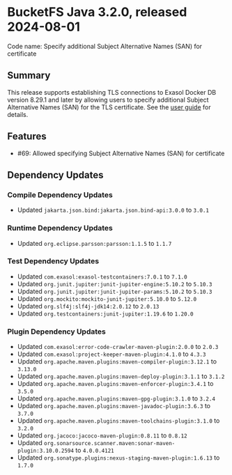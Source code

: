 # BucketFS Java 3.2.0, released 2024-08-01

Code name: Specify additional Subject Alternative Names (SAN) for certificate

## Summary

This release supports establishing TLS connections to Exasol Docker DB version 8.29.1 and later by allowing users to specify additional Subject Alternative Names (SAN) for the TLS certificate. See the [user guide](../user_guide/user_guide.md#additional-host-names) for details.

## Features

* #69: Allowed specifying Subject Alternative Names (SAN) for certificate

## Dependency Updates

### Compile Dependency Updates

* Updated `jakarta.json.bind:jakarta.json.bind-api:3.0.0` to `3.0.1`

### Runtime Dependency Updates

* Updated `org.eclipse.parsson:parsson:1.1.5` to `1.1.7`

### Test Dependency Updates

* Updated `com.exasol:exasol-testcontainers:7.0.1` to `7.1.0`
* Updated `org.junit.jupiter:junit-jupiter-engine:5.10.2` to `5.10.3`
* Updated `org.junit.jupiter:junit-jupiter-params:5.10.2` to `5.10.3`
* Updated `org.mockito:mockito-junit-jupiter:5.10.0` to `5.12.0`
* Updated `org.slf4j:slf4j-jdk14:2.0.12` to `2.0.13`
* Updated `org.testcontainers:junit-jupiter:1.19.6` to `1.20.0`

### Plugin Dependency Updates

* Updated `com.exasol:error-code-crawler-maven-plugin:2.0.0` to `2.0.3`
* Updated `com.exasol:project-keeper-maven-plugin:4.1.0` to `4.3.3`
* Updated `org.apache.maven.plugins:maven-compiler-plugin:3.12.1` to `3.13.0`
* Updated `org.apache.maven.plugins:maven-deploy-plugin:3.1.1` to `3.1.2`
* Updated `org.apache.maven.plugins:maven-enforcer-plugin:3.4.1` to `3.5.0`
* Updated `org.apache.maven.plugins:maven-gpg-plugin:3.1.0` to `3.2.4`
* Updated `org.apache.maven.plugins:maven-javadoc-plugin:3.6.3` to `3.7.0`
* Updated `org.apache.maven.plugins:maven-toolchains-plugin:3.1.0` to `3.2.0`
* Updated `org.jacoco:jacoco-maven-plugin:0.8.11` to `0.8.12`
* Updated `org.sonarsource.scanner.maven:sonar-maven-plugin:3.10.0.2594` to `4.0.0.4121`
* Updated `org.sonatype.plugins:nexus-staging-maven-plugin:1.6.13` to `1.7.0`
